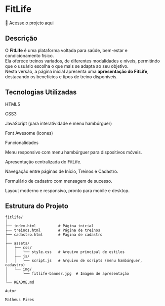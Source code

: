 # FitLife

🔗 [Acesse o projeto aqui](https://m-pires11.github.io/fitlife/)

## Descrição
O **FitLife** é uma plataforma voltada para saúde, bem-estar e condicionamento físico.  
Ela oferece treinos variados, de diferentes modalidades e níveis, permitindo que o usuário escolha o que mais se adapta ao seu objetivo.  
Nesta versão, a página inicial apresenta uma **apresentação do FitLife**, destacando os benefícios e tipos de treino disponíveis.

## Tecnologias Utilizadas

HTML5

CSS3

JavaScript (para interatividade e menu hambúrguer)

Font Awesome (ícones)

Funcionalidades

Menu responsivo com menu hambúrguer para dispositivos móveis.

Apresentação centralizada do FitLife.

Navegação entre páginas de Início, Treinos e Cadastro.

Formulário de cadastro com mensagem de sucesso.

Layout moderno e responsivo, pronto para mobile e desktop.

## Estrutura do Projeto

```text
fitlife/
│
├── index.html          # Página inicial
├── treinos.html        # Página de treinos
├── cadastro.html       # Página de cadastro
│
├── assets/
│   ├── css/
│   │   └── style.css   # Arquivo principal de estilos
│   ├── js/
│   │   └── script.js   # Arquivo de scripts (menu hambúrguer, cadastro)
│   └── img/
│       └── fitlife-banner.jpg  # Imagem de apresentação
│
└── README.md           

Autor

Matheus Pires
